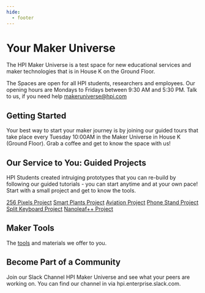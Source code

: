 ```yaml
---
hide:
  - footer
---
```


# Your Maker Universe

The HPI Maker Universe is a test space for new educational services and maker technologies that is in House K on the Ground Floor.

The Spaces are open for all HPI students, researchers and employees. Our opening hours are Mondays to Fridays between 9:30 AM and 5:30 PM. Talk to us, if you need help makeruniverse@hpi.com

## Getting Started

Your best way to start your maker journey is by joining our guided tours that take place every Tuesday 10:00AM in the Maker Universe in House K (Ground Floor). Grab a coffee and get to know the space with us!

## Our Service to You: Guided Projects

HPI Students created intruiging prototypes that you can re-build by following our guided tutorials - you can start anytime and at your own pace! Start with a small project and get to know the tools.  

[256 Pixels Project](./projects/256-pixels-project.md)
[Smart Plants Project](./projects/smart-plants-project.md)
[Aviation Project](./projects/aviation-project.md)
[Phone Stand Project](./projects/phone-stand-project.md)
[Split Keyboard Project](./projects/split-keyboard-project.md)
[Nanoleaf++ Project](./projects/nanoleafplus-project.md)

## Maker Tools

The [tools](./tools/tools.md) and materials we offer to you.

## Become Part of a Community

Join our Slack Channel HPI Maker Universe and see what your peers are working on. You can find our channel in via hpi.enterprise.slack.com.